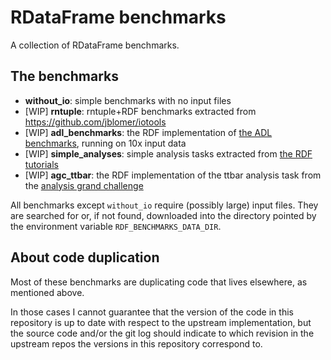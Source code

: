 # RDataFrame benchmarks

A collection of RDataFrame benchmarks.

## The benchmarks

- **without_io**: simple benchmarks with no input files
- [WIP] **rntuple**: rntuple+RDF benchmarks extracted from https://github.com/jblomer/iotools
- [WIP] **adl_benchmarks**: the RDF implementation of [the ADL benchmarks](https://github.com/iris-hep/adl-benchmarks-index), running on 10x input data
- [WIP] **simple_analyses**: simple analysis tasks extracted from [the RDF tutorials](https://root.cern/doc/master/group__tutorial__dataframe.html)
- [WIP] **agc_ttbar**: the RDF implementation of the ttbar analysis task from the [analysis grand challenge](https://github.com/iris-hep/analysis-grand-challenge)

All benchmarks except `without_io` require (possibly large) input files.
They are searched for or, if not found, downloaded into the directory pointed by the environment variable `RDF_BENCHMARKS_DATA_DIR`.

## About code duplication

Most of these benchmarks are duplicating code that lives elsewhere, as mentioned above.

In those cases I cannot guarantee that the version of the code in this repository is up to
date with respect to the upstream implementation, but the source code and/or the git log should indicate to which revision in the upstream repos the versions in this repository correspond to.
